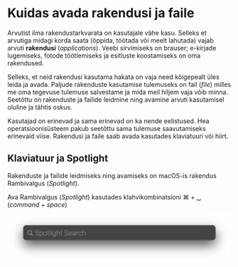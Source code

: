 # Kuidas avada rakendusi ja faile

Arvutist ilma rakendustarkvarata on kasutajale vähe kasu. Selleks et arvutiga midagi korda saata \(õppida, töötada või meelt lahutada\) vajab arvuti **rakendusi** \(_applications_\). Veebi sirvimiseks on brauser; e-kirjade lugemiseks, fotode töötlemiseks ja esitluste koostamiseks on oma rakendused.

Selleks, et neid rakendusi kasutama hakata on vaja need kõigepealt üles leida ja avada. Paljude rakenduste kasutamise tulemuseks on fail \(_file_\) milles me oma tegevuse tulemuse salvestame ja mida meil hiljem vaja võib minna. Seetõttu on rakenduste ja failide leidmine ning avamine arvuti kasutamisel oluline ja tähtis oskus. 

Kasutajad on erinevad ja sama erinevad on ka nende eelistused. Hea operatsioonisüsteem pakub seetõttu sama tulemuse saavutamiseks erinevaid viise. Rakendusi ja faile saab avada kasutades klaviatuuri või hiirt.  

## Klaviatuur ja Spotlight

Rakenduste ja failide leidmiseks ning avamiseks on macOS-is rakendus Rambivalgus \(_Spotlight_\). 

Ava Rambivalgus \(_Spotlight_\) kasutades klahvikombinatsioni ⌘ + ␣ \(_command_  + _space_\)



![](../.gitbook/assets/spotlight.png)



